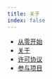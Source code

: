 ```yaml
---
title: 关于
index: false
---
```


- [从零开始](./start-from-zero.md)
- [关于](./about.md)
- [许可协议](./license.md)
- [参与项目](./develop.md)
